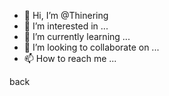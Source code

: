 - 👋 Hi, I’m @Thinering
- 👀 I’m interested in ...
- 🌱 I’m currently learning ...
- 💞️ I’m looking to collaborate on ...
- 📫 How to reach me ...

<!---
Thinering/Thinering is a ✨ special ✨ repository because its `README.md` (this file) appears on your GitHub profile.
You can click the Preview link to take a look at your changes.
--->
back
